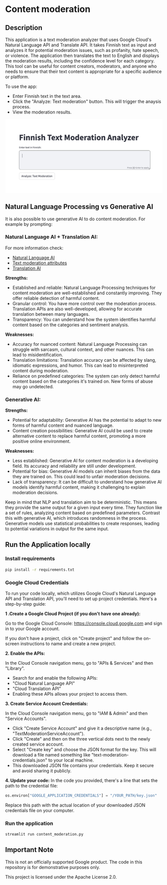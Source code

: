 # Content moderation

## Description

This application is a text moderation analyzer that uses Google Cloud's Natural Language API and Translate API. 
It takes Finnish text as input and analyzes it for potential moderation issues, such as profanity, hate speech, or violence. 
The application then translates the text to English and displays the moderation results, including the confidence level for each category. 
This tool can be useful for content creators, moderators, and anyone who needs to ensure that their text content is appropriate for a specific audience or platform.

To use the app: 
- Enter Finnish text in the text area. 
- Click the "Analyze: Text moderation" button. This will trigger the anaysis process. 
- View the moderation results.

![image](https://raw.githubusercontent.com/sandra-calvo/content_moderation/main/screencaptures/image1.png)


## Natural Language Processing vs Generative AI

It is also possible to use generative AI to do content moderation. For example by prompting:

### Natural Language AI + Translation AI:

For more information check:
- [Natural Language AI](https://cloud.google.com/natural-language?hl=en)
- [Text moderation attributes](https://cloud.google.com/natural-language/docs/moderating-text)
- [Translation AI](https://cloud.google.com/translate?hl=en)

**Strengths:**

- Established and reliable: Natural Language Processing techniques for content moderation are well-established and constantly improving. They offer reliable detection of harmful content.
- Granular control: You have more control over the moderation process. Translation APIs are also well-developed, allowing for accurate translation between many languages.
- Transparency: You can understand how the system identifies harmful content based on the categories and sentiment analysis.

**Weaknesses:**

- Accuracy for nuanced content: Natural Language Processing can struggle with sarcasm, cultural context, and other nuances. This can lead to misidentification.
- Translation limitations: Translation accuracy can be affected by slang, idiomatic expressions, and humor. This can lead to misinterpreted content during moderation.
- Reliance on predefined categories: The system can only detect harmful content based on the categories it's trained on. New forms of abuse may go undetected.

### Generative AI:

**Strengths:**

- Potential for adaptability: Generative AI has the potential to adapt to new forms of harmful content and nuanced language.
- Content creation possibilities: Generative AI could be used to create alternative content to replace harmful content, promoting a more positive online environment.

**Weaknesses:**

- Less established: Generative AI for content moderation is a developing field. Its accuracy and reliability are still under development.
- Potential for bias: Generative AI models can inherit biases from the data they are trained on. This could lead to unfair moderation decisions.
- Lack of transparency: It can be difficult to understand how generative AI models identify harmful content, making it challenging to explain moderation decisions.

Keep in mind that NLP and translation aim to be deterministic. This means they provide the same output for a given input every time. They function like a set of rules, analyzing content based on predefined parameters.
Contrast this with generative AI, which introduces randomness in the process. Generative models use statistical probabilities to create responses, leading to potential variations in output for the same input.

## Run the Application locally 

### Install requirements

```bash
pip install -r requirements.txt
```

### Google Cloud Credentials
To run your code locally, which utilizes Google Cloud's Natural Language API and Translation API, you'll need to set up project credentials. 
Here's a step-by-step guide:

**1 .Create a Google Cloud Project (if you don't have one already):**

Go to the Google Cloud Console: https://console.cloud.google.com and sign in to your Google account.

If you don't have a project, click on "Create project" and follow the on-screen instructions to name and create a new project.

**2. Enable the APIs:**

In the Cloud Console navigation menu, go to "APIs & Services" and then "Library".
- Search for and enable the following APIs:
- "Cloud Natural Language API"
- "Cloud Translation API"
- Enabling these APIs allows your project to access them.

**3. Create Service Account Credentials:**

In the Cloud Console navigation menu, go to "IAM & Admin" and then "Service Accounts".
- Click "Create Service Account" and give it a descriptive name (e.g., "TextModerationServiceAccount").
- Click "Create" and then on the three vertical dots next to the newly created service account.
- Select "Create key" and choose the JSON format for the key. This will download a file named something like "text-moderation-credentials.json" to your local machine.
- This downloaded JSON file contains your credentials. Keep it secure and avoid sharing it publicly.

**4. Update your code:**
In the code you provided, there's a line that sets the path to the credential file:

```python
os.environ["GOOGLE_APPLICATION_CREDENTIALS"] = "/YOUR_PATH/key.json"
```
Replace this path with the actual location of your downloaded JSON credentials file on your computer.

### Run the application

```bash
streamlit run content_moderation.py
```

## Important Note 
This is not an officially supported Google product. The code in this repository is for demonstrative purposes only.

This project is licensed under the Apache License 2.0.
